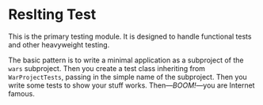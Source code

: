Reslting Test
===============

This is the primary testing module. It is designed to handle functional tests and other heavyweight testing.

The basic pattern is to write a minimal application as a subproject of the `wars` subproject. Then you create a test class
inheriting from `WarProjectTests`, passing in the simple name of the subproject. Then you write some tests to show your
stuff works. Then&mdash;*BOOM!*&mdash;you are Internet famous.
